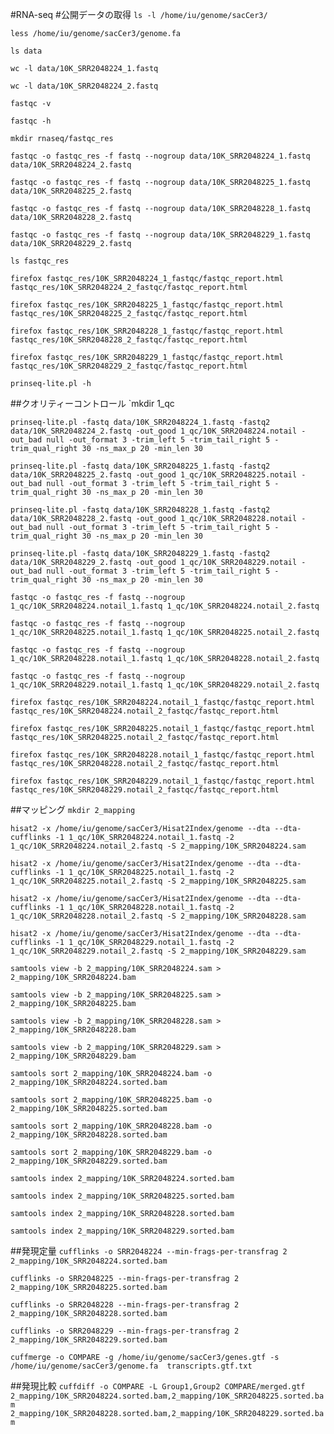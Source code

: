 #RNA-seq
#公開データの取得
`ls -l /home/iu/genome/sacCer3/`

`less /home/iu/genome/sacCer3/genome.fa`

`ls data`

`wc -l data/10K_SRR2048224_1.fastq`

`wc -l data/10K_SRR2048224_2.fastq`

`fastqc -v`

`fastqc -h`

`mkdir rnaseq/fastqc_res`

`fastqc -o fastqc_res -f fastq --nogroup data/10K_SRR2048224_1.fastq data/10K_SRR2048224_2.fastq`

`fastqc -o fastqc_res -f fastq --nogroup data/10K_SRR2048225_1.fastq data/10K_SRR2048225_2.fastq`

`fastqc -o fastqc_res -f fastq --nogroup data/10K_SRR2048228_1.fastq data/10K_SRR2048228_2.fastq`

`fastqc -o fastqc_res -f fastq --nogroup data/10K_SRR2048229_1.fastq data/10K_SRR2048229_2.fastq`

`ls fastqc_res`

`firefox fastqc_res/10K_SRR2048224_1_fastqc/fastqc_report.html fastqc_res/10K_SRR2048224_2_fastqc/fastqc_report.html`

`firefox fastqc_res/10K_SRR2048225_1_fastqc/fastqc_report.html fastqc_res/10K_SRR2048225_2_fastqc/fastqc_report.html`

`firefox fastqc_res/10K_SRR2048228_1_fastqc/fastqc_report.html fastqc_res/10K_SRR2048228_2_fastqc/fastqc_report.html`

`firefox fastqc_res/10K_SRR2048229_1_fastqc/fastqc_report.html fastqc_res/10K_SRR2048229_2_fastqc/fastqc_report.html`

`prinseq-lite.pl -h`


##クオリティーコントロール
`mkdir 1_qc

`prinseq-lite.pl -fastq data/10K_SRR2048224_1.fastq -fastq2 data/10K_SRR2048224_2.fastq -out_good 1_qc/10K_SRR2048224.notail -out_bad null -out_format 3 -trim_left 5 -trim_tail_right 5 -trim_qual_right 30 -ns_max_p 20 -min_len 30`

`prinseq-lite.pl -fastq data/10K_SRR2048225_1.fastq -fastq2 data/10K_SRR2048225_2.fastq -out_good 1_qc/10K_SRR2048225.notail -out_bad null -out_format 3 -trim_left 5 -trim_tail_right 5 -trim_qual_right 30 -ns_max_p 20 -min_len 30`

`prinseq-lite.pl -fastq data/10K_SRR2048228_1.fastq -fastq2 data/10K_SRR2048228_2.fastq -out_good 1_qc/10K_SRR2048228.notail -out_bad null -out_format 3 -trim_left 5 -trim_tail_right 5 -trim_qual_right 30 -ns_max_p 20 -min_len 30`

`prinseq-lite.pl -fastq data/10K_SRR2048229_1.fastq -fastq2 data/10K_SRR2048229_2.fastq -out_good 1_qc/10K_SRR2048229.notail -out_bad null -out_format 3 -trim_left 5 -trim_tail_right 5 -trim_qual_right 30 -ns_max_p 20 -min_len 30`

`fastqc -o fastqc_res -f fastq --nogroup 1_qc/10K_SRR2048224.notail_1.fastq 1_qc/10K_SRR2048224.notail_2.fastq`

`fastqc -o fastqc_res -f fastq --nogroup 1_qc/10K_SRR2048225.notail_1.fastq 1_qc/10K_SRR2048225.notail_2.fastq`

`fastqc -o fastqc_res -f fastq --nogroup 1_qc/10K_SRR2048228.notail_1.fastq 1_qc/10K_SRR2048228.notail_2.fastq`

`fastqc -o fastqc_res -f fastq --nogroup 1_qc/10K_SRR2048229.notail_1.fastq 1_qc/10K_SRR2048229.notail_2.fastq`

`firefox fastqc_res/10K_SRR2048224.notail_1_fastqc/fastqc_report.html fastqc_res/10K_SRR2048224.notail_2_fastqc/fastqc_report.html`

`firefox fastqc_res/10K_SRR2048225.notail_1_fastqc/fastqc_report.html fastqc_res/10K_SRR2048225.notail_2_fastqc/fastqc_report.html`

`firefox fastqc_res/10K_SRR2048228.notail_1_fastqc/fastqc_report.html fastqc_res/10K_SRR2048228.notail_2_fastqc/fastqc_report.html`

`firefox fastqc_res/10K_SRR2048229.notail_1_fastqc/fastqc_report.html fastqc_res/10K_SRR2048229.notail_2_fastqc/fastqc_report.html`


##マッピング
`mkdir 2_mapping`

`hisat2 -x /home/iu/genome/sacCer3/Hisat2Index/genome --dta --dta-cufflinks -1 1_qc/10K_SRR2048224.notail_1.fastq -2 1_qc/10K_SRR2048224.notail_2.fastq -S 2_mapping/10K_SRR2048224.sam`

`hisat2 -x /home/iu/genome/sacCer3/Hisat2Index/genome --dta --dta-cufflinks -1 1_qc/10K_SRR2048225.notail_1.fastq -2 1_qc/10K_SRR2048225.notail_2.fastq -S 2_mapping/10K_SRR2048225.sam`

`hisat2 -x /home/iu/genome/sacCer3/Hisat2Index/genome --dta --dta-cufflinks -1 1_qc/10K_SRR2048228.notail_1.fastq -2 1_qc/10K_SRR2048228.notail_2.fastq -S 2_mapping/10K_SRR2048228.sam`

`hisat2 -x /home/iu/genome/sacCer3/Hisat2Index/genome --dta --dta-cufflinks -1 1_qc/10K_SRR2048229.notail_1.fastq -2 1_qc/10K_SRR2048229.notail_2.fastq -S 2_mapping/10K_SRR2048229.sam`

`samtools view -b 2_mapping/10K_SRR2048224.sam > 2_mapping/10K_SRR2048224.bam`

`samtools view -b 2_mapping/10K_SRR2048225.sam > 2_mapping/10K_SRR2048225.bam`

`samtools view -b 2_mapping/10K_SRR2048228.sam > 2_mapping/10K_SRR2048228.bam`

`samtools view -b 2_mapping/10K_SRR2048229.sam > 2_mapping/10K_SRR2048229.bam`

`samtools sort 2_mapping/10K_SRR2048224.bam -o 2_mapping/10K_SRR2048224.sorted.bam`

`samtools sort 2_mapping/10K_SRR2048225.bam -o 2_mapping/10K_SRR2048225.sorted.bam`

`samtools sort 2_mapping/10K_SRR2048228.bam -o 2_mapping/10K_SRR2048228.sorted.bam`

`samtools sort 2_mapping/10K_SRR2048229.bam -o 2_mapping/10K_SRR2048229.sorted.bam`

`samtools index 2_mapping/10K_SRR2048224.sorted.bam`

`samtools index 2_mapping/10K_SRR2048225.sorted.bam`

`samtools index 2_mapping/10K_SRR2048228.sorted.bam`

`samtools index 2_mapping/10K_SRR2048229.sorted.bam`

##発現定量
`cufflinks -o SRR2048224 --min-frags-per-transfrag 2 2_mapping/10K_SRR2048224.sorted.bam`

`cufflinks -o SRR2048225 --min-frags-per-transfrag 2 2_mapping/10K_SRR2048225.sorted.bam`

`cufflinks -o SRR2048228 --min-frags-per-transfrag 2 2_mapping/10K_SRR2048228.sorted.bam`

`cufflinks -o SRR2048229 --min-frags-per-transfrag 2 2_mapping/10K_SRR2048229.sorted.bam`

`cuffmerge -o COMPARE -g /home/iu/genome/sacCer3/genes.gtf -s /home/iu/genome/sacCer3/genome.fa  transcripts.gtf.txt`

##発現比較
`cuffdiff -o COMPARE -L Group1,Group2 COMPARE/merged.gtf 2_mapping/10K_SRR2048224.sorted.bam,2_mapping/10K_SRR2048225.sorted.bam 2_mapping/10K_SRR2048228.sorted.bam,2_mapping/10K_SRR2048229.sorted.bam`
